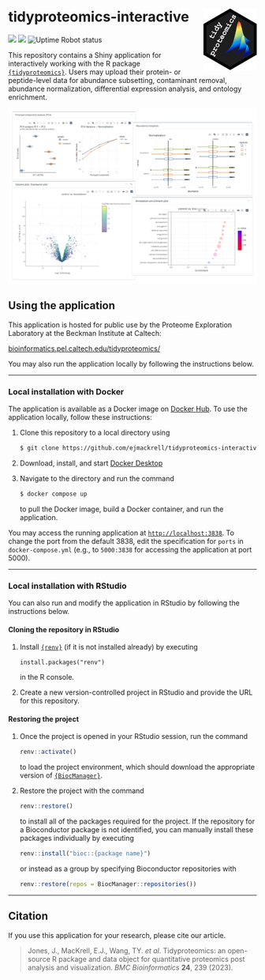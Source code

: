 # tidyproteomics-interactive <img src="app/www/logo.png" style="margin-left: 15px; margin-bottom: 10px" align="right" height="125"/>

[![](https://img.shields.io/badge/Article-10.1186%2Fs12859.023.05360.7-8A2BE2)](https://doi.org/10.1186/s12859-023-05360-7) [![](https://img.shields.io/docker/v/ejmackrell/tidyproteomics-interactive?sort=semver&color=blueviolet&label=Docker%20release)](https://hub.docker.com/r/ejmackrell/tidyproteomics-interactive)
![Uptime Robot status](https://img.shields.io/uptimerobot/status/m795855570-61ccd4c012b9f3693f426173?label=Caltech%20server)

This repository contains a Shiny application for interactively working with the R package [`{tidyproteomics}`](https://github.com/jeffsocal/tidyproteomics). Users may upload their protein- or peptide-level data for abundance subsetting, contaminant removal, abundance normalization, differential expression analysis, and ontology enrichment.

<img src="app/www/preview-bg.png"/>

## Using the application

This application is hosted for public use by the Proteome Exploration Laboratory at the Beckman Institute at Caltech:

[bioinformatics.pel.caltech.edu/tidyproteomics/](http://bioinformatics.pel.caltech.edu/tidyproteomics/)

You may also run the application locally by following the instructions below.

------------------------------------------------------------------------

### Local installation with Docker

The application is available as a Docker image on [Docker Hub](https://hub.docker.com/r/ejmackrell/tidyproteomics-interactive). To use the application locally, follow these instructions:

1.  Clone this repository to a local directory using

    ``` bash
    $ git clone https://github.com/ejmackrell/tidyproteomics-interactive <dir>
    ```

2.  Download, install, and start [Docker Desktop](https://www.docker.com/)

3.  Navigate to the directory and run the command

    ``` bash
    $ docker compose up
    ```

    to pull the Docker image, build a Docker container, and run the application.

You may access the running application at [`http://localhost:3838`](http://localhost:3838). To change the port from the default 3838, edit the specification for `ports` in `docker-compose.yml` (e.g., to `5000:3838` for accessing the application at port 5000).

------------------------------------------------------------------------

### Local installation with RStudio

You can also run and modify the application in RStudio by following the instructions below.

#### Cloning the repository in RStudio

1. Install [`{renv}`](https://github.com/rstudio/renv) (if it is not installed already) by executing
   
   ```
   install.packages("renv")
   ```
   in the R console.
   
3. Create a new version-controlled project in RStudio and provide the URL for this repository.

#### Restoring the project

1. Once the project is opened in your RStudio session, run the command
   
    ``` R
    renv::activate()
    ```
    
    to load the project environment, which should download the appropriate version of [`{BiocManager}`](https://github.com/Bioconductor/BiocManager). 

3. Restore the project with the command
   
   ``` R
   renv::restore()
   ```
   to install all of the packages required for the project. If the repository for a Bioconductor package is not identified, you can manually install these packages individually by executing
   
   ``` R
   renv::install("bioc::{package name}")
   ```
   
   or instead as a group by specifying Bioconductor repositories with
   
   ``` R
   renv::restore(repos = BiocManager::repositories())
   ```

------------------------------------------------------------------------

## Citation

If you use this application for your research, please cite our article. 
> Jones, J., MacKrell, E.J., Wang, TY. *et al*. Tidyproteomics: an open-source R package and data object for quantitative proteomics post analysis and visualization. *BMC Bioinformatics* **24**, 239 (2023).
